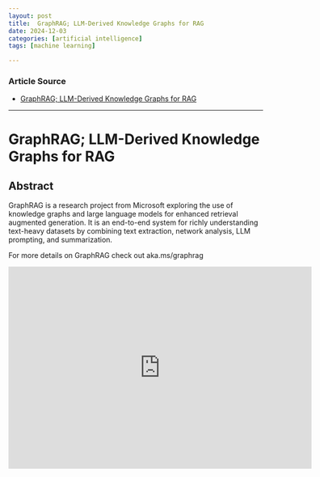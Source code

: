 ```yaml
---
layout: post
title:  GraphRAG; LLM-Derived Knowledge Graphs for RAG
date: 2024-12-03
categories: [artificial intelligence]
tags: [machine learning]

---
```


### Article Source


* [GraphRAG; LLM-Derived Knowledge Graphs for RAG](https://www.youtube.com/watch?v=r09tJfON6kE)

---


# GraphRAG; LLM-Derived Knowledge Graphs for RAG

## Abstract
GraphRAG is a research project from Microsoft exploring the use of knowledge graphs and large language models for enhanced retrieval augmented generation. It is an end-to-end system for richly understanding text-heavy datasets by combining text extraction, network analysis, LLM prompting, and summarization.
 
For more details on GraphRAG check out aka.ms/graphrag


<iframe width="600" height="400" src="https://www.youtube.com/embed/r09tJfON6kE?si=LlpNC_tav-X7Oj5v" title="YouTube video player" frameborder="0" allow="accelerometer; autoplay; clipboard-write; encrypted-media; gyroscope; picture-in-picture; web-share" referrerpolicy="strict-origin-when-cross-origin" allowfullscreen></iframe>